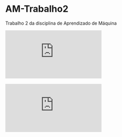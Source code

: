 # AM-Trabalho2
Trabalho 2 da disciplina de Aprendizado de Máquina

![Descrição](https://github.com/barlette/AM-Trabalho2/blob/master/T2-AM-desc.pdf?raw=true)

![Slides](https://github.com/barlette/AM-Trabalho2/blob/master/T2-AM-slides.pdf?raw=true)

